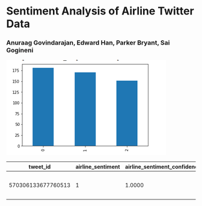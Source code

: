 # Sentiment Analysis of Airline Twitter Data

### Anuraag Govindarajan, Edward Han, Parker Bryant, Sai Gogineni

![Test](Images/sentimentstategraph.png)

| tweet_id | airline_sentiment |	airline_sentiment_confidence |	negativereason |	negativereason_confidence |	airline |	retweet_count |	text |	tweet_created |	tweet_location |	user_timezone |	new_text | new_text2 |
| --- | --- | --- | --- | --- | --- | --- | --- | --- | --- | --- | --- | --- |
| 570306133677760513 |	1 |	1.0000 |	NaN |	NaN |	Virgin America |	0 |	@VirginAmerica What @dhepburn said. |	2015-02-24 11:35:52 -0800 |	NaN |	Eastern Time (US & Canada) |	[@VirginAmerica, What, @dhepburn, said.] | [AT_USER, AT_USER, said] |
